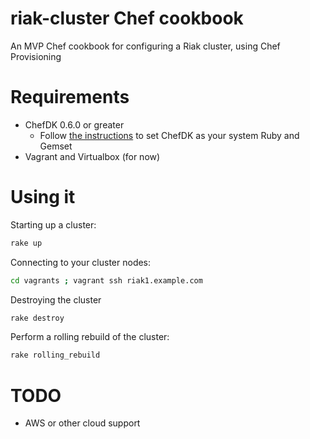 # riak-cluster Chef cookbook

An MVP Chef cookbook for configuring a Riak cluster, using Chef Provisioning

# Requirements

* ChefDK 0.6.0 or greater
  * Follow [the instructions](https://docs.chef.io/install_dk.html) to set ChefDK as your system Ruby and Gemset
* Vagrant and Virtualbox (for now)

# Using it

Starting up a cluster:
```bash
rake up
```

Connecting to your cluster nodes:
```bash
cd vagrants ; vagrant ssh riak1.example.com
```

Destroying the cluster
```bash
rake destroy
```

Perform a rolling rebuild of the cluster:
```bash
rake rolling_rebuild
```

# TODO
* AWS or other cloud support
